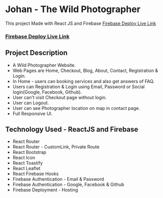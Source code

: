 # Johan - The Wild Photographer

This project Made with React JS and Firebase [Firebase Deploy Live Link](https://johan-wild-tales.web.app/)

### [Firebase Deploy Live Link](https://johan-wild-tales.web.app/)

## Project Description

* A Wild Photographer Website. 
* Web Pages are Home, Checkout, Blog, About, Contact, Registration & Login.
* In Home - users can booking services and also get answers of FAQ.
* Users can Registration & Login using Email, Password or Social login(Google, Facebook, Github).
* User can't visit Checkout page without login.
* User can Logout.
* User can see Photographer location on map in contact page.
* Full Responsive UI.


## Technology Used - ReactJS and Firebase

* React Router 
* React Router - CustomLink, Private Route
* React Bootstrap
* React Icon
* React Toastify
* React Leaflet
* React Firebase Hooks
* Firebase Authentication - Email & Password
* Firebase Authentication - Google, Facebook & Github
* Firebase Deployment - Hosting